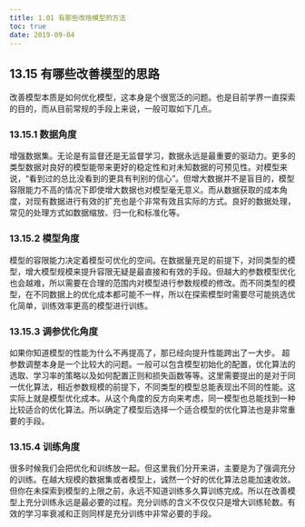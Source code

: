 ```yaml
---
title: 1.01 有那些改啥模型的方法
toc: true
date: 2019-09-04
---
```


## 13.15 有哪些改善模型的思路

改善模型本质是如何优化模型，这本身是个很宽泛的问题。也是目前学界一直探索的目的，而从目前常规的手段上来说，一般可取如下几点。

### 13.15.1 数据角度

增强数据集。无论是有监督还是无监督学习，数据永远是最重要的驱动力。更多的类型数据对良好的模型能带来更好的稳定性和对未知数据的可预见性。对模型来说，“看到过的总比没看到的更具有判别的信心”。但增大数据并不是盲目的，模型容限能力不高的情况下即使增大数据也对模型毫无意义。而从数据获取的成本角度，对现有数据进行有效的扩充也是个非常有效且实际的方式。良好的数据处理，常见的处理方式如数据缩放、归一化和标准化等。

### 13.15.2 模型角度

模型的容限能力决定着模型可优化的空间。在数据量充足的前提下，对同类型的模型，增大模型规模来提升容限无疑是最直接和有效的手段。但越大的参数模型优化也会越难，所以需要在合理的范围内对模型进行参数规模的修改。而不同类型的模型，在不同数据上的优化成本都可能不一样，所以在探索模型时需要尽可能挑选优化简单，训练效率更高的模型进行训练。

### 13.15.3 调参优化角度

如果你知道模型的性能为什么不再提高了，那已经向提升性能跨出了一大步。 超参数调整本身是一个比较大的问题。一般可以包含模型初始化的配置，优化算法的选取、学习率的策略以及如何配置正则和损失函数等等。这里需要提出的是对于同一优化算法，相近参数规模的前提下，不同类型的模型总能表现出不同的性能。这实际上就是模型优化成本。从这个角度的反方向来考虑，同一模型也总能找到一种比较适合的优化算法。所以确定了模型后选择一个适合模型的优化算法也是非常重要的手段。

### 13.15.4 训练角度

很多时候我们会把优化和训练放一起。但这里我们分开来讲，主要是为了强调充分的训练。在越大规模的数据集或者模型上，诚然一个好的优化算法总能加速收敛。但你在未探索到模型的上限之前，永远不知道训练多久算训练完成。所以在改善模型上充分训练永远是最必要的过程。充分训练的含义不仅仅只是增大训练轮数。有效的学习率衰减和正则同样是充分训练中非常必要的手段。
